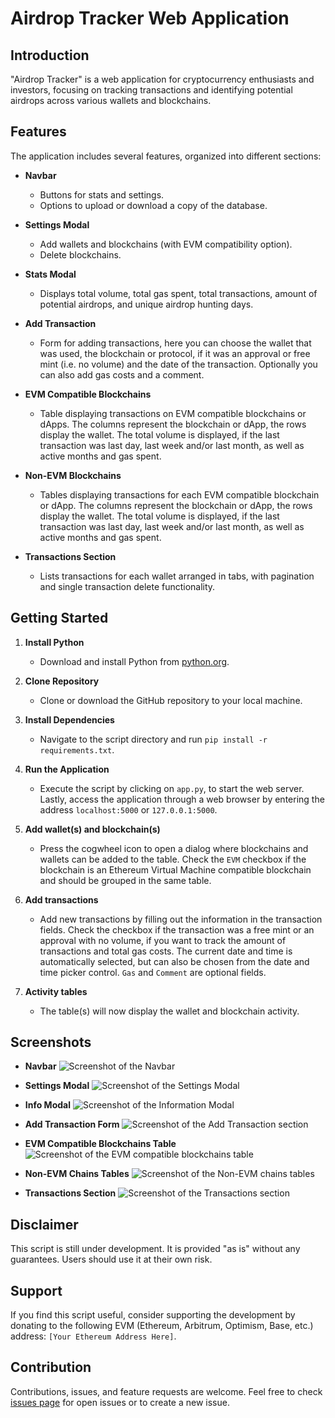 # Airdrop Tracker Web Application

## Introduction
"Airdrop Tracker" is a web application for cryptocurrency enthusiasts and investors, focusing on tracking transactions and identifying potential airdrops across various wallets and blockchains.

## Features
The application includes several features, organized into different sections:

- **Navbar**
  - Buttons for stats and settings.
  - Options to upload or download a copy of the database.

- **Settings Modal**
  - Add wallets and blockchains (with EVM compatibility option).
  - Delete blockchains.

- **Stats Modal**
  - Displays total volume, total gas spent, total transactions, amount of potential airdrops, and unique airdrop hunting days.

- **Add Transaction**
  - Form for adding transactions, here you can choose the wallet that was used, the blockchain or protocol, if it was an approval or free mint (i.e. no volume) and the date of the transaction. Optionally you can also add gas costs and a comment.

- **EVM Compatible Blockchains**
  - Table displaying transactions on EVM compatible blockchains or dApps. The columns represent the blockchain or dApp, the rows display the wallet. The total volume is displayed, if the last transaction was last day, last week and/or last month, as well as active months and gas spent.

- **Non-EVM Blockchains**
  - Tables displaying transactions for each EVM compatible blockchain or dApp. The columns represent the blockchain or dApp, the rows display the wallet. The total volume is displayed, if the last transaction was last day, last week and/or last month, as well as active months and gas spent.

- **Transactions Section**
  - Lists transactions for each wallet arranged in tabs, with pagination and single transaction delete functionality.

## Getting Started

1. **Install Python**
   - Download and install Python from [python.org](https://www.python.org/downloads/).

2. **Clone Repository**
   - Clone or download the GitHub repository to your local machine.

3. **Install Dependencies**
   - Navigate to the script directory and run `pip install -r requirements.txt`.

4. **Run the Application**
   - Execute the script by clicking on `app.py`, to start the web server. Lastly, access the application through a web browser by entering the address `localhost:5000` or `127.0.0.1:5000`.

5. **Add wallet(s) and blockchain(s)**
    - Press the cogwheel icon to open a dialog where blockchains and wallets can be added to the table. Check the `EVM` checkbox if the blockchain is an Ethereum Virtual Machine compatible blockchain and should be grouped in the same table.

6. **Add transactions**
    - Add new transactions by filling out the information in the transaction fields. Check the checkbox if the transaction was a free mint or an approval with no volume, if you want to track the amount of transactions and total gas costs. The current date and time is automatically selected, but can also be chosen from the date and time picker control. `Gas` and `Comment` are optional fields.

7. **Activity tables**
    - The table(s) will now display the wallet and blockchain activity.

## Screenshots
- **Navbar**
  ![Screenshot of the Navbar](path-to-navbar-screenshot.jpg)

- **Settings Modal**
  ![Screenshot of the Settings Modal](path-to-settings-modal-screenshot.jpg)

- **Info Modal**
  ![Screenshot of the Information Modal](path-to-info-modal-screenshot.jpg)

- **Add Transaction Form**
  ![Screenshot of the Add Transaction section](path-to-add-transaction-form-screenshot.jpg)

- **EVM Compatible Blockchains Table**
  ![Screenshot of the EVM compatible blockchains table](path-to-evm-table-screenshot.jpg)

- **Non-EVM Chains Tables**
  ![Screenshot of the Non-EVM chains tables](path-to-non-evm-tables-screenshot.jpg)

- **Transactions Section**
  ![Screenshot of the Transactions section](path-to-transactions-section-screenshot.jpg)

## Disclaimer
This script is still under development. It is provided "as is" without any guarantees. Users should use it at their own risk.

## Support
If you find this script useful, consider supporting the development by donating to the following EVM (Ethereum, Arbitrum, Optimism, Base, etc.) address: `[Your Ethereum Address Here]`.

## Contribution
Contributions, issues, and feature requests are welcome. Feel free to check [issues page](link-to-issues-page) for open issues or to create a new issue.
